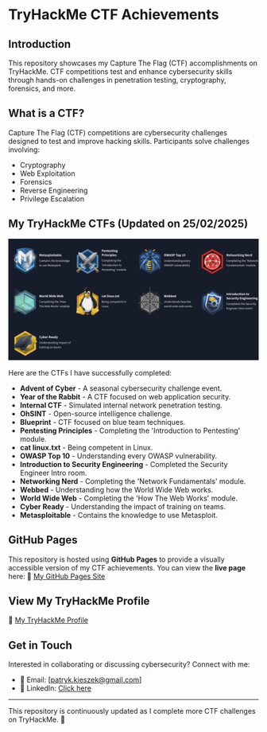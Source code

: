 # TryHackMe CTF Achievements

## Introduction
This repository showcases my Capture The Flag (CTF) accomplishments on TryHackMe. CTF competitions test and enhance cybersecurity skills through hands-on challenges in penetration testing, cryptography, forensics, and more.

## What is a CTF?
Capture The Flag (CTF) competitions are cybersecurity challenges designed to test and improve hacking skills. Participants solve challenges involving:
- Cryptography
- Web Exploitation
- Forensics
- Reverse Engineering
- Privilege Escalation

## My TryHackMe CTFs (Updated on 25/02/2025)
![TryHackMe Badges](assets/badges.png)

Here are the CTFs I have successfully completed:
- **Advent of Cyber** - A seasonal cybersecurity challenge event.
- **Year of the Rabbit** - A CTF focused on web application security.
- **Internal CTF** - Simulated internal network penetration testing.
- **OhSINT** - Open-source intelligence challenge.
- **Blueprint** - CTF focused on blue team techniques.
- **Pentesting Principles** - Completing the 'Introduction to Pentesting' module.
- **cat linux.txt** - Being competent in Linux.
- **OWASP Top 10** - Understanding every OWASP vulnerability.
- **Introduction to Security Engineering** - Completed the Security Engineer Intro room.
- **Networking Nerd** - Completing the 'Network Fundamentals' module.
- **Webbed** - Understanding how the World Wide Web works.
- **World Wide Web** - Completing the 'How The Web Works' module.
- **Cyber Ready** - Understanding the impact of training on teams.
- **Metasploitable** - Contains the knowledge to use Metasploit.

## GitHub Pages
This repository is hosted using **GitHub Pages** to provide a visually accessible version of my CTF achievements. You can view the **live page** here:
📌 [My GitHub Pages Site](https://pkieszek.github.io/TryHackMe-CTFs/)

## View My TryHackMe Profile
📌 [My TryHackMe Profile](https://tryhackme.com/p/pkieszek)

## Get in Touch
Interested in collaborating or discussing cybersecurity? Connect with me:
- 📧 Email: [patryk.kieszek@gmail.com]
- 💼 LinkedIn: [Click here](https://www.linkedin.com/in/patrykkieszek/)

---
This repository is continuously updated as I complete more CTF challenges on TryHackMe. 🚀